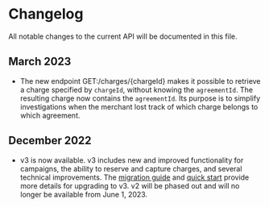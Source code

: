 <!-- START_METADATA
---
title: Recurring API changelog
sidebar_label: Recurring Changelog
sidebar_position: 200
pagination_next: null
pagination_prev: null
---
END_METADATA -->

# Changelog

All notable changes to the current API will be documented in this file. 



## March 2023

* The new endpoint GET:/charges/{chargeId} makes it possible to retrieve a charge specified by `chargeId`, without knowing the `agreementId`. The resulting charge now contains the `agreementId`. Its purpose is to simplify investigations when the merchant lost track of which charge belongs to which agreement.

## December 2022

* v3 is now available. v3 includes new and improved functionality for campaigns, the ability to reserve and capture charges, and several technical improvements. The [migration guide](https://developer.vippsmobilepay.com/docs/APIs/recurring-api/v2-to-v3-migration-guide/) and [quick start](https://developer.vippsmobilepay.com/docs/APIs/recurring-api/vipps-recurring-api-quick-start/) provide more details for upgrading to v3.  v2 will be phased out and will no longer be available from June 1, 2023.

 
